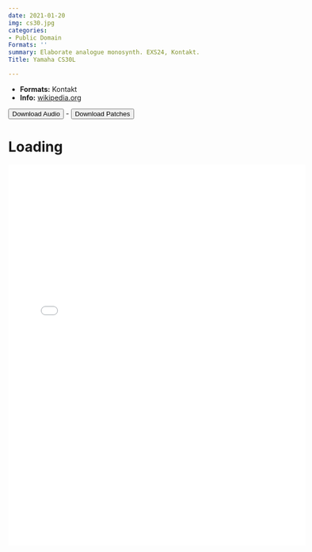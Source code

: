 ```yaml
---
date: 2021-01-20
img: cs30.jpg
categories:
- Public Domain
Formats: ''
summary: Elaborate analogue monosynth. EXS24, Kontakt.
Title: Yamaha CS30L

---
```

-   **Formats:** Kontakt
-   **Info:** [wikipedia.org](https://en.wikipedia.org/wiki/Yamaha_CS30/CS30L_synthesizer)


<div class="buttons"> <a href="https://www.dropbox.com/sh/06eu0kz3030nv2x/AACxDibNq9Ir20wKEpmw7BQwa?dl=0"> <button>Download Audio</button></a> - <a href="https://github.com/publicsamples/Yamaha-CS30L"> <button>Download Patches</button></a></div>

# Loading

<iframe width="600" height="770" src="/Demos/demos/cs30.html" scrolling="no" frameborder="0" allow="accelerometer; autoplay; clipboard-write; encrypted-media; gyroscope; picture-in-picture" allowfullscreen></iframe>